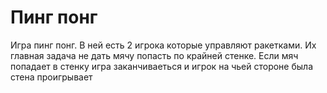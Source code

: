 # Пинг понг
Игра пинг понг. В ней есть 2 игрока которые управляют ракетками. Их главная задача не дать мячу попасть по крайней стенке. Если мяч попадает в стенку игра заканчиваеться и игрок на чьей стороне была стена проигрывает
